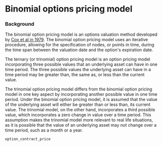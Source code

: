 # Binomial options pricing model

### Background
The binomial option pricing model is an options valuation method developed by [Cox et al in 1979](https://www.sciencedirect.com/science/article/abs/pii/0304405X79900151?via%3Dihub).
The binomial option pricing model uses an iterative procedure, allowing for the specification of nodes, or points in time, during the time span between the valuation date and the option's expiration date.

The ternary (or trinomial) option pricing model is an option pricing model incorporating three possible values that an underlying asset can have in one time period. The three possible values the underlying asset can have in a time period may be greater than, the same as, or less than the current value.

The trinomial option pricing model differs from the binomial option pricing model in one key aspect by incorporating another possible value in one time period. Under the binomial option pricing model, it is assumed that the value of the underlying asset will either be greater than or less than, its current value. The trinomial model, on the other hand, incorporates a third possible value, which incorporates a zero change in value over a time period. This assumption makes the trinomial model more relevant to real life situations, as it is possible that the value of an underlying asset may not change over a time period, such as a month or a year.

```@docs
option_contract_price
```
